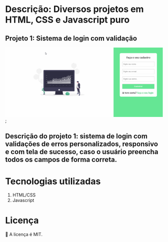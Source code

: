 # Descrição: Diversos projetos em HTML, CSS e Javascript puro

## Projeto 1: Sistema de login com validação

 ![](validacao_formulario/images/sist_login.gif);


## Descrição do projeto 1: sistema de login com validações de erros personalizados, responsivo e com tela de sucesso, caso o usuário preencha todos os campos de forma correta.

# Tecnologias utilizadas

1. HTML/CSS
2. Javascript

# Licença

📖 A licença é MIT.



